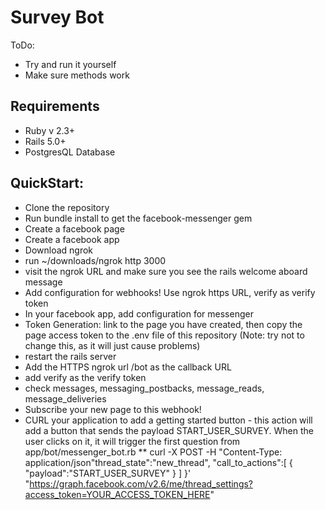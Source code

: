 # Survey Bot

ToDo: 
* Try and run it yourself 
* Make sure methods work 

## Requirements 
* Ruby v 2.3+
* Rails 5.0+
* PostgresQL Database

## QuickStart: 
* Clone the repository 
* Run bundle install to get the facebook-messenger gem 
* Create a facebook page 
* Create a facebook app 
* Download ngrok 
* run ~/downloads/ngrok http 3000 
* visit the ngrok URL and make sure you see the rails welcome aboard message 
* Add configuration for webhooks! Use ngrok https URL, verify as verify token
* In your facebook app, add configuration for messenger 
* Token Generation: link to the page you have created, then copy the page access token to the .env file of this repository (Note: try not to change this, as it will just cause problems)
* restart the rails server 
* Add the HTTPS ngrok url /bot as the callback URL 
* add verify as the verify token 
* check messages, messaging_postbacks, message_reads, message_deliveries 
* Subscribe your new page to this webhook! 
* CURL your application to add a getting started button - this action will add a button that sends the payload START_USER_SURVEY. When the user clicks on it, it will trigger the first question from app/bot/messenger_bot.rb
** curl -X POST -H "Content-Type: application/json"thread_state":"new_thread", "call_to_actions":[ { "payload":"START_USER_SURVEY" } ] }' "https://graph.facebook.com/v2.6/me/thread_settings?access_token=YOUR_ACCESS_TOKEN_HERE"